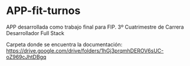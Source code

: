 # APP-fit-turnos
APP desarrollada como trabajo final para FIP. 3º Cuatrimestre de Carrera Desarrollador Full Stack

Carpeta donde se encuentra la documentación:
https://drive.google.com/drive/folders/1hGj3prqmhDEROV6sUC-oZ969cJhtDBgq
